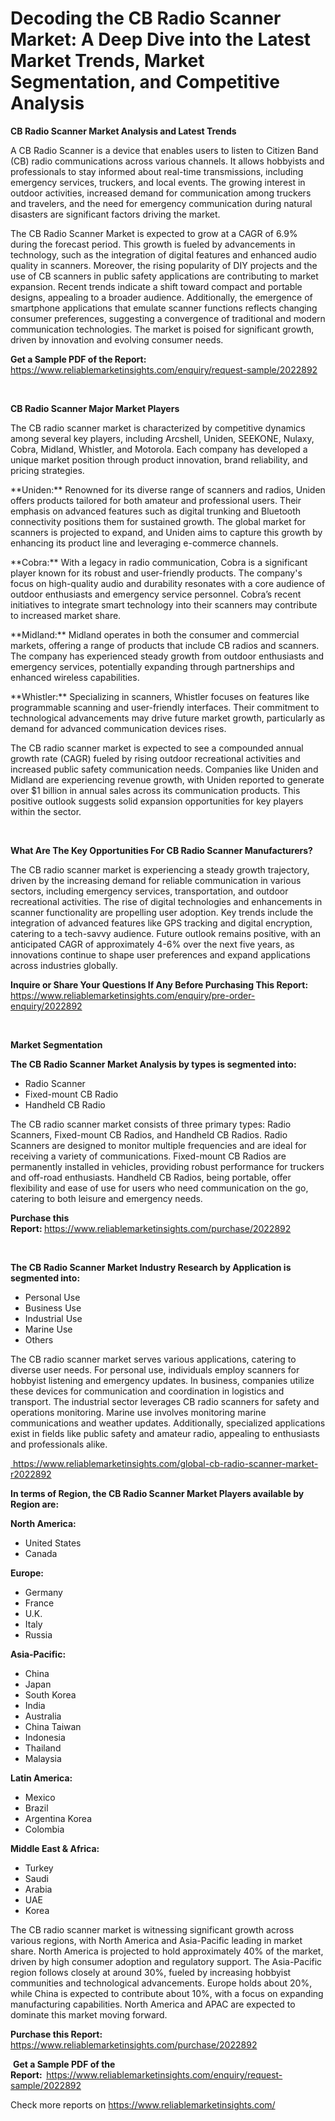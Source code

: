 <p><h1>Decoding the CB Radio Scanner Market: A Deep Dive into the Latest Market Trends, Market Segmentation, and Competitive Analysis</h1></p><p><strong>CB Radio Scanner Market Analysis and Latest Trends</strong></p>
<p><p>A CB Radio Scanner is a device that enables users to listen to Citizen Band (CB) radio communications across various channels. It allows hobbyists and professionals to stay informed about real-time transmissions, including emergency services, truckers, and local events. The growing interest in outdoor activities, increased demand for communication among truckers and travelers, and the need for emergency communication during natural disasters are significant factors driving the market.</p><p>The CB Radio Scanner Market is expected to grow at a CAGR of 6.9% during the forecast period. This growth is fueled by advancements in technology, such as the integration of digital features and enhanced audio quality in scanners. Moreover, the rising popularity of DIY projects and the use of CB scanners in public safety applications are contributing to market expansion. Recent trends indicate a shift toward compact and portable designs, appealing to a broader audience. Additionally, the emergence of smartphone applications that emulate scanner functions reflects changing consumer preferences, suggesting a convergence of traditional and modern communication technologies. The market is poised for significant growth, driven by innovation and evolving consumer needs.</p></p>
<p><strong>Get a Sample PDF of the Report:&nbsp;</strong> <a href="https://www.reliablemarketinsights.com/enquiry/request-sample/2022892?utm_campaign=2112&utm_medium=2&utm_source=Github&utm_content=ia&utm_term=29032025&utm_id=cb-radio-scanner">https://www.reliablemarketinsights.com/enquiry/request-sample/2022892</a></p>
<p>&nbsp;</p>
<p><strong>CB Radio Scanner Major Market Players</strong></p>
<p><p>The CB radio scanner market is characterized by competitive dynamics among several key players, including Arcshell, Uniden, SEEKONE, Nulaxy, Cobra, Midland, Whistler, and Motorola. Each company has developed a unique market position through product innovation, brand reliability, and pricing strategies.</p><p>**Uniden:** Renowned for its diverse range of scanners and radios, Uniden offers products tailored for both amateur and professional users. Their emphasis on advanced features such as digital trunking and Bluetooth connectivity positions them for sustained growth. The global market for scanners is projected to expand, and Uniden aims to capture this growth by enhancing its product line and leveraging e-commerce channels.</p><p>**Cobra:** With a legacy in radio communication, Cobra is a significant player known for its robust and user-friendly products. The company's focus on high-quality audio and durability resonates with a core audience of outdoor enthusiasts and emergency service personnel. Cobra’s recent initiatives to integrate smart technology into their scanners may contribute to increased market share.</p><p>**Midland:** Midland operates in both the consumer and commercial markets, offering a range of products that include CB radios and scanners. The company has experienced steady growth from outdoor enthusiasts and emergency services, potentially expanding through partnerships and enhanced wireless capabilities.</p><p>**Whistler:** Specializing in scanners, Whistler focuses on features like programmable scanning and user-friendly interfaces. Their commitment to technological advancements may drive future market growth, particularly as demand for advanced communication devices rises.</p><p>The CB radio scanner market is expected to see a compounded annual growth rate (CAGR) fueled by rising outdoor recreational activities and increased public safety communication needs. Companies like Uniden and Midland are experiencing revenue growth, with Uniden reported to generate over $1 billion in annual sales across its communication products. This positive outlook suggests solid expansion opportunities for key players within the sector.</p></p>
<p>&nbsp;</p>
<p><strong>What Are The Key Opportunities For CB Radio Scanner Manufacturers?</strong></p>
<p><p>The CB radio scanner market is experiencing a steady growth trajectory, driven by the increasing demand for reliable communication in various sectors, including emergency services, transportation, and outdoor recreational activities. The rise of digital technologies and enhancements in scanner functionality are propelling user adoption. Key trends include the integration of advanced features like GPS tracking and digital encryption, catering to a tech-savvy audience. Future outlook remains positive, with an anticipated CAGR of approximately 4-6% over the next five years, as innovations continue to shape user preferences and expand applications across industries globally.</p></p>
<p><strong>Inquire or Share Your Questions If Any Before Purchasing This Report:</strong> <a href="https://www.reliablemarketinsights.com/enquiry/pre-order-enquiry/2022892?utm_campaign=2112&utm_medium=2&utm_source=Github&utm_content=ia&utm_term=29032025&utm_id=cb-radio-scanner">https://www.reliablemarketinsights.com/enquiry/pre-order-enquiry/2022892</a></p>
<p>&nbsp;</p>
<p><strong>Market Segmentation</strong></p>
<p><strong>The CB Radio Scanner Market Analysis by types is segmented into:</strong></p>
<p><ul><li>Radio Scanner</li><li>Fixed-mount CB Radio</li><li>Handheld CB Radio</li></ul></p>
<p><p>The CB radio scanner market consists of three primary types: Radio Scanners, Fixed-mount CB Radios, and Handheld CB Radios. Radio Scanners are designed to monitor multiple frequencies and are ideal for receiving a variety of communications. Fixed-mount CB Radios are permanently installed in vehicles, providing robust performance for truckers and off-road enthusiasts. Handheld CB Radios, being portable, offer flexibility and ease of use for users who need communication on the go, catering to both leisure and emergency needs.</p></p>
<p><strong>Purchase this Report:&nbsp;</strong><a href="https://www.reliablemarketinsights.com/purchase/2022892?utm_campaign=2112&utm_medium=2&utm_source=Github&utm_content=ia&utm_term=29032025&utm_id=cb-radio-scanner">https://www.reliablemarketinsights.com/purchase/2022892</a></p>
<p>&nbsp;</p>
<p><strong>The CB Radio Scanner Market Industry Research by Application is segmented into:</strong></p>
<p><ul><li>Personal Use</li><li>Business Use</li><li>Industrial Use</li><li>Marine Use</li><li>Others</li></ul></p>
<p><p>The CB radio scanner market serves various applications, catering to diverse user needs. For personal use, individuals employ scanners for hobbyist listening and emergency updates. In business, companies utilize these devices for communication and coordination in logistics and transport. The industrial sector leverages CB radio scanners for safety and operations monitoring. Marine use involves monitoring marine communications and weather updates. Additionally, specialized applications exist in fields like public safety and amateur radio, appealing to enthusiasts and professionals alike.</p></p>
<p><a href="https://www.reliablemarketinsights.com/global-cb-radio-scanner-market-r2022892?utm_campaign=2112&utm_medium=2&utm_source=Github&utm_content=ia&utm_term=29032025&utm_id=cb-radio-scanner">&nbsp;https://www.reliablemarketinsights.com/global-cb-radio-scanner-market-r2022892</a></p>
<p><strong>In terms of Region, the CB Radio Scanner Market Players available by Region are:</strong></p>
<p>
    <p> <strong> North America: </strong>
        <ul>
            <li>United States</li>
            <li>Canada</li>
        </ul>
        </p> 
    <p> <strong> Europe: </strong>
        <ul>
            <li>Germany</li>
            <li>France</li>
            <li>U.K.</li>
            <li>Italy</li>
            <li>Russia</li>
        </ul>
        </p> 
    <p> <strong> Asia-Pacific: </strong>
        <ul>
            <li>China</li>
            <li>Japan</li>
            <li>South Korea</li>
            <li>India</li>
            <li>Australia</li>
            <li>China Taiwan</li>
            <li>Indonesia</li>
            <li>Thailand</li>
            <li>Malaysia</li>
        </ul>
        </p> 
    <p> <strong> Latin America: </strong>
        <ul>
            <li>Mexico</li>
            <li>Brazil</li>
            <li>Argentina Korea</li>
            <li>Colombia</li>
        </ul>
        </p> 
    <p> <strong> Middle East & Africa: </strong>
        <ul>
            <li>Turkey</li>
            <li>Saudi</li>
            <li>Arabia</li>
            <li>UAE</li>
            <li>Korea</li>
        </ul>
    </p>
    </p>
<p><p>The CB radio scanner market is witnessing significant growth across various regions, with North America and Asia-Pacific leading in market share. North America is projected to hold approximately 40% of the market, driven by high consumer adoption and regulatory support. The Asia-Pacific region follows closely at around 30%, fueled by increasing hobbyist communities and technological advancements. Europe holds about 20%, while China is expected to contribute about 10%, with a focus on expanding manufacturing capabilities. North America and APAC are expected to dominate this market moving forward.</p></p>
<p><strong>Purchase this Report: </strong><a href="https://www.reliablemarketinsights.com/purchase/2022892?utm_campaign=2112&utm_medium=2&utm_source=Github&utm_content=ia&utm_term=29032025&utm_id=cb-radio-scanner">https://www.reliablemarketinsights.com/purchase/2022892</a></p>
<p>&nbsp;<strong>Get a Sample PDF of the Report:&nbsp;&nbsp;</strong><a href="https://www.reliablemarketinsights.com/enquiry/request-sample/2022892?utm_campaign=2112&utm_medium=2&utm_source=Github&utm_content=ia&utm_term=29032025&utm_id=cb-radio-scanner">https://www.reliablemarketinsights.com/enquiry/request-sample/2022892</a></p>
<p><strong></strong></p>
<p>Check more reports on <a href="https://www.reliablemarketinsights.com/?utm_campaign=2112&utm_medium=2&utm_source=Github&utm_content=ia&utm_term=29032025&utm_id=cb-radio-scanner">https://www.reliablemarketinsights.com/</a></p>